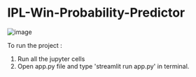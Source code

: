# IPL-Win-Probability-Predictor

![image](https://github.com/user-attachments/assets/d0740cbc-f071-4407-8244-2ff58d475c21)

To run the project :

1) Run all the jupyter cells
2) Open app.py file and type 'streamlit run app.py' in terminal.
